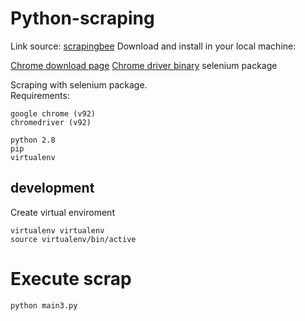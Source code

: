 # Python-scraping

Link source: [scrapingbee](https://www.scrapingbee.com/blog/selenium-python/)
Download and install in your local machine:

[Chrome download page](https://www.google.com/chrome/)
[Chrome driver binary](https://sites.google.com/a/chromium.org/chromedriver/downloads)
selenium package

Scraping with selenium package.  
Requirements: 

	google chrome (v92)
	chromedriver (v92)

	python 2.8
	pip
	virtualenv

## development

Create virtual enviroment

	virtualenv virtualenv
	source virtualenv/bin/active

# Execute scrap

	python main3.py